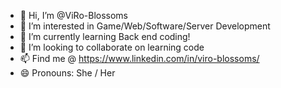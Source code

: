 - 👋 Hi, I’m @ViRo-Blossoms
- 👀 I’m interested in Game/Web/Software/Server Development
- 🌱 I’m currently learning Back end coding!
- 💞️ I’m looking to collaborate on learning code
- 📫 Find me @ https://www.linkedin.com/in/viro-blossoms/
- 😄 Pronouns: She / Her
